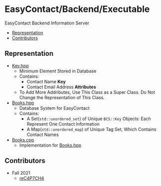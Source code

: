 # EasyContact/Backend/Executable
EasyContact Backend Information Server
- [Representation](#representation)
- [Contributors](#contributors)

## Representation
- [Key.hpp](Key.hpp)
  - Minimum Element Stored in Database
  - Contains:
    - Contact Name **Key**
    - Contact Email Address **Attributes**
  - To Add More Addributes, Use This Class as a Super Class. Do Not Change the Representation of This Class.
- [Books.hpp](Books.hpp)
  - Database System for EasyContact
  - Contains:
    - A Set(`std::unordered_set`) of Unique `BCS::Key` Objects: Each Represent One Contact Information
    - A Map(`std::unordered_map`) of Unique Tag Set, Which Contains Contact Names
- [Books.cpp](Books.cpp)
  - Implementation for [Books.hpp](Books.hpp)

## Contributors
- Fall 2021
  - [reC4P7CH4](https://github.com/reC4P7CH4/)
